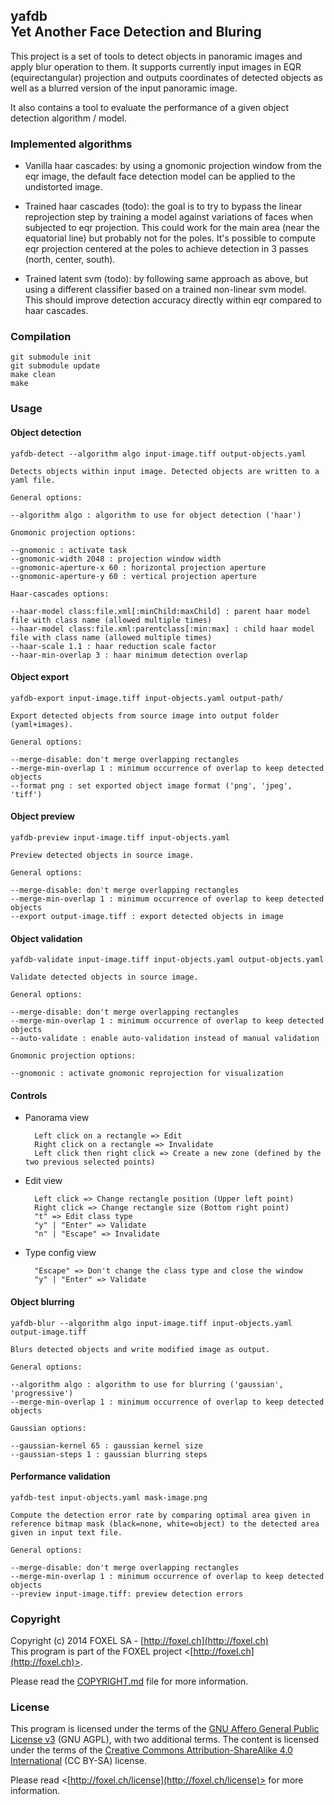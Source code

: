 
## yafdb<br />Yet Another Face Detection and Bluring

This project is a set of tools to detect objects in panoramic images and apply blur operation to them. It supports
currently input images in EQR (equirectangular) projection and outputs coordinates of detected objects as well as
a blurred version of the input panoramic image.

It also contains a tool to evaluate the performance of a given object detection algorithm / model.


### Implemented algorithms

* Vanilla haar cascades: by using a gnomonic projection window from the eqr image, the default face detection
model can be applied to the undistorted image.

* Trained haar cascades (todo): the goal is to try to bypass the linear reprojection step by training a model
against variations of faces when subjected to eqr projection. This could work for the main area (near the
equatorial line) but probably not for the poles. It's possible to compute eqr projection centered at the
poles to achieve detection in 3 passes (north, center, south).

* Trained latent svm (todo): by following same approach as above, but using a different classifier based on a
trained non-linear svm model. This should improve detection accuracy directly within eqr compared to haar
cascades.


### Compilation

    git submodule init
    git submodule update
    make clean
    make


### Usage

#### Object detection

    yafdb-detect --algorithm algo input-image.tiff output-objects.yaml

    Detects objects within input image. Detected objects are written to a yaml file.

    General options:

    --algorithm algo : algorithm to use for object detection ('haar')

    Gnomonic projection options:

    --gnomonic : activate task
    --gnomonic-width 2048 : projection window width
    --gnomonic-aperture-x 60 : horizontal projection aperture
    --gnomonic-aperture-y 60 : vertical projection aperture

    Haar-cascades options:

    --haar-model class:file.xml[:minChild:maxChild] : parent haar model file with class name (allowed multiple times)
    --haar-model class:file.xml:parentclass[:min:max] : child haar model file with class name (allowed multiple times)
    --haar-scale 1.1 : haar reduction scale factor
    --haar-min-overlap 3 : haar minimum detection overlap


#### Object export

    yafdb-export input-image.tiff input-objects.yaml output-path/

    Export detected objects from source image into output folder (yaml+images).

    General options:

    --merge-disable: don't merge overlapping rectangles
    --merge-min-overlap 1 : minimum occurrence of overlap to keep detected objects
    --format png : set exported object image format ('png', 'jpeg', 'tiff')


#### Object preview

    yafdb-preview input-image.tiff input-objects.yaml

    Preview detected objects in source image.

    General options:

    --merge-disable: don't merge overlapping rectangles
    --merge-min-overlap 1 : minimum occurrence of overlap to keep detected objects
    --export output-image.tiff : export detected objects in image


#### Object validation

    yafdb-validate input-image.tiff input-objects.yaml output-objects.yaml

    Validate detected objects in source image.

    General options:

    --merge-disable: don't merge overlapping rectangles
    --merge-min-overlap 1 : minimum occurrence of overlap to keep detected objects
    --auto-validate : enable auto-validation instead of manual validation

    Gnomonic projection options:

    --gnomonic : activate gnomonic reprojection for visualization

#### Controls

* Panorama view

        Left click on a rectangle => Edit
        Right click on a rectangle => Invalidate
        Left click then right click => Create a new zone (defined by the two previous selected points)

* Edit view
    
        Left click => Change rectangle position (Upper left point)
        Right click => Change rectangle size (Bottom right point)
        "t" => Edit class type
        "y" | "Enter" => Validate
        "n" | "Escape" => Invalidate

* Type config view
    
        "Escape" => Don't change the class type and close the window
        "y" | "Enter" => Validate


#### Object blurring

    yafdb-blur --algorithm algo input-image.tiff input-objects.yaml output-image.tiff

    Blurs detected objects and write modified image as output.

    General options:

    --algorithm algo : algorithm to use for blurring ('gaussian', 'progressive')
    --merge-min-overlap 1 : minimum occurrence of overlap to keep detected objects

    Gaussian options:

    --gaussian-kernel 65 : gaussian kernel size
    --gaussian-steps 1 : gaussian blurring steps

#### Performance validation

    yafdb-test input-objects.yaml mask-image.png

    Compute the detection error rate by comparing optimal area given in
    reference bitmap mask (black=none, white=object) to the detected area
    given in input text file.

    General options:

    --merge-disable: don't merge overlapping rectangles
    --merge-min-overlap 1 : minimum occurrence of overlap to keep detected objects
    --preview input-image.tiff: preview detection errors


### Copyright

Copyright (c) 2014 FOXEL SA - [http://foxel.ch](http://foxel.ch)<br />
This program is part of the FOXEL project <[http://foxel.ch](http://foxel.ch)>.

Please read the [COPYRIGHT.md](COPYRIGHT.md) file for more information.


### License

This program is licensed under the terms of the
[GNU Affero General Public License v3](http://www.gnu.org/licenses/agpl.html)
(GNU AGPL), with two additional terms. The content is licensed under the terms
of the
[Creative Commons Attribution-ShareAlike 4.0 International](http://creativecommons.org/licenses/by-sa/4.0/)
(CC BY-SA) license.

Please read <[http://foxel.ch/license](http://foxel.ch/license)> for more
information.
